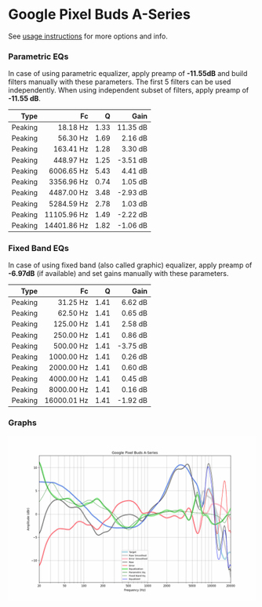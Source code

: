 # Google Pixel Buds A-Series
See [usage instructions](https://github.com/jaakkopasanen/AutoEq#usage) for more options and info.

### Parametric EQs
In case of using parametric equalizer, apply preamp of **-11.55dB** and build filters manually
with these parameters. The first 5 filters can be used independently.
When using independent subset of filters, apply preamp of **-11.55 dB**.

| Type    | Fc          |    Q | Gain     |
|--------:|------------:|-----:|---------:|
| Peaking | 18.18 Hz    | 1.33 | 11.35 dB |
| Peaking | 56.30 Hz    | 1.69 | 2.16 dB  |
| Peaking | 163.41 Hz   | 1.28 | 3.30 dB  |
| Peaking | 448.97 Hz   | 1.25 | -3.51 dB |
| Peaking | 6006.65 Hz  | 5.43 | 4.41 dB  |
| Peaking | 3356.96 Hz  | 0.74 | 1.05 dB  |
| Peaking | 4487.00 Hz  | 3.48 | -2.93 dB |
| Peaking | 5284.59 Hz  | 2.78 | 1.03 dB  |
| Peaking | 11105.96 Hz | 1.49 | -2.22 dB |
| Peaking | 14401.86 Hz | 1.82 | -1.06 dB |

### Fixed Band EQs
In case of using fixed band (also called graphic) equalizer, apply preamp of **-6.97dB**
(if available) and set gains manually with these parameters.

| Type    | Fc          |    Q | Gain     |
|--------:|------------:|-----:|---------:|
| Peaking | 31.25 Hz    | 1.41 | 6.62 dB  |
| Peaking | 62.50 Hz    | 1.41 | 0.65 dB  |
| Peaking | 125.00 Hz   | 1.41 | 2.58 dB  |
| Peaking | 250.00 Hz   | 1.41 | 0.86 dB  |
| Peaking | 500.00 Hz   | 1.41 | -3.75 dB |
| Peaking | 1000.00 Hz  | 1.41 | 0.26 dB  |
| Peaking | 2000.00 Hz  | 1.41 | 0.60 dB  |
| Peaking | 4000.00 Hz  | 1.41 | 0.45 dB  |
| Peaking | 8000.00 Hz  | 1.41 | 0.16 dB  |
| Peaking | 16000.01 Hz | 1.41 | -1.92 dB |

### Graphs
![](./Google%20Pixel%20Buds%20A-Series.png)